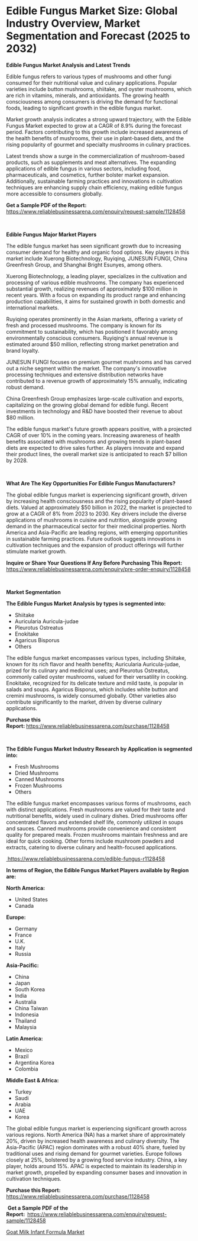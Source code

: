 <p><h1>Edible Fungus Market Size: Global Industry Overview, Market Segmentation and Forecast (2025 to 2032)</h1></p><p><strong>Edible Fungus Market Analysis and Latest Trends</strong></p>
<p><p>Edible fungus refers to various types of mushrooms and other fungi consumed for their nutritional value and culinary applications. Popular varieties include button mushrooms, shiitake, and oyster mushrooms, which are rich in vitamins, minerals, and antioxidants. The growing health consciousness among consumers is driving the demand for functional foods, leading to significant growth in the edible fungus market.</p><p>Market growth analysis indicates a strong upward trajectory, with the Edible Fungus Market expected to grow at a CAGR of 8.9% during the forecast period. Factors contributing to this growth include increased awareness of the health benefits of mushrooms, their use in plant-based diets, and the rising popularity of gourmet and specialty mushrooms in culinary practices. </p><p>Latest trends show a surge in the commercialization of mushroom-based products, such as supplements and meat alternatives. The expanding applications of edible fungus in various sectors, including food, pharmaceuticals, and cosmetics, further bolster market expansion. Additionally, sustainable farming practices and innovations in cultivation techniques are enhancing supply chain efficiency, making edible fungus more accessible to consumers globally.</p></p>
<p><strong>Get a Sample PDF of the Report:&nbsp;</strong> <a href="https://www.reliablebusinessarena.com/enquiry/request-sample/1128458?utm_campaign=2566&utm_medium=2&utm_source=Github&utm_content=ia&utm_term=07042025&utm_id=edible-fungus">https://www.reliablebusinessarena.com/enquiry/request-sample/1128458</a></p>
<p>&nbsp;</p>
<p><strong>Edible Fungus Major Market Players</strong></p>
<p><p>The edible fungus market has seen significant growth due to increasing consumer demand for healthy and organic food options. Key players in this market include Xuerong Biotechnology, Ruyiqing, JUNESUN FUNGI, China Greenfresh Group, and Shanghai Bright Esunyes, among others.</p><p>Xuerong Biotechnology, a leading player, specializes in the cultivation and processing of various edible mushrooms. The company has experienced substantial growth, realizing revenues of approximately $100 million in recent years. With a focus on expanding its product range and enhancing production capabilities, it aims for sustained growth in both domestic and international markets.</p><p>Ruyiqing operates prominently in the Asian markets, offering a variety of fresh and processed mushrooms. The company is known for its commitment to sustainability, which has positioned it favorably among environmentally conscious consumers. Ruyiqing's annual revenue is estimated around $50 million, reflecting strong market penetration and brand loyalty.</p><p>JUNESUN FUNGI focuses on premium gourmet mushrooms and has carved out a niche segment within the market. The company's innovative processing techniques and extensive distribution networks have contributed to a revenue growth of approximately 15% annually, indicating robust demand.</p><p>China Greenfresh Group emphasizes large-scale cultivation and exports, capitalizing on the growing global demand for edible fungi. Recent investments in technology and R&D have boosted their revenue to about $80 million.</p><p>The edible fungus market's future growth appears positive, with a projected CAGR of over 10% in the coming years. Increasing awareness of health benefits associated with mushrooms and growing trends in plant-based diets are expected to drive sales further. As players innovate and expand their product lines, the overall market size is anticipated to reach $7 billion by 2028.</p></p>
<p>&nbsp;</p>
<p><strong>What Are The Key Opportunities For Edible Fungus Manufacturers?</strong></p>
<p><p>The global edible fungus market is experiencing significant growth, driven by increasing health consciousness and the rising popularity of plant-based diets. Valued at approximately $50 billion in 2022, the market is projected to grow at a CAGR of 8% from 2023 to 2030. Key drivers include the diverse applications of mushrooms in cuisine and nutrition, alongside growing demand in the pharmaceutical sector for their medicinal properties. North America and Asia-Pacific are leading regions, with emerging opportunities in sustainable farming practices. Future outlook suggests innovations in cultivation techniques and the expansion of product offerings will further stimulate market growth.</p></p>
<p><strong>Inquire or Share Your Questions If Any Before Purchasing This Report:</strong> <a href="https://www.reliablebusinessarena.com/enquiry/pre-order-enquiry/1128458?utm_campaign=2566&utm_medium=2&utm_source=Github&utm_content=ia&utm_term=07042025&utm_id=edible-fungus">https://www.reliablebusinessarena.com/enquiry/pre-order-enquiry/1128458</a></p>
<p>&nbsp;</p>
<p><strong>Market Segmentation</strong></p>
<p><strong>The Edible Fungus Market Analysis by types is segmented into:</strong></p>
<p><ul><li>Shiitake</li><li>Auricularia Auricula-judae</li><li>Pleurotus Ostreatus</li><li>Enokitake</li><li>Agaricus Bisporus</li><li>Others</li></ul></p>
<p><p>The edible fungus market encompasses various types, including Shiitake, known for its rich flavor and health benefits; Auricularia Auricula-judae, prized for its culinary and medicinal uses; and Pleurotus Ostreatus, commonly called oyster mushrooms, valued for their versatility in cooking. Enokitake, recognized for its delicate texture and mild taste, is popular in salads and soups. Agaricus Bisporus, which includes white button and cremini mushrooms, is widely consumed globally. Other varieties also contribute significantly to the market, driven by diverse culinary applications.</p></p>
<p><strong>Purchase this Report:&nbsp;</strong><a href="https://www.reliablebusinessarena.com/purchase/1128458?utm_campaign=2566&utm_medium=2&utm_source=Github&utm_content=ia&utm_term=07042025&utm_id=edible-fungus">https://www.reliablebusinessarena.com/purchase/1128458</a></p>
<p>&nbsp;</p>
<p><strong>The Edible Fungus Market Industry Research by Application is segmented into:</strong></p>
<p><ul><li>Fresh Mushrooms</li><li>Dried Mushrooms</li><li>Canned Mushrooms</li><li>Frozen Mushrooms</li><li>Others</li></ul></p>
<p><p>The edible fungus market encompasses various forms of mushrooms, each with distinct applications. Fresh mushrooms are valued for their taste and nutritional benefits, widely used in culinary dishes. Dried mushrooms offer concentrated flavors and extended shelf life, commonly utilized in soups and sauces. Canned mushrooms provide convenience and consistent quality for prepared meals. Frozen mushrooms maintain freshness and are ideal for quick cooking. Other forms include mushroom powders and extracts, catering to diverse culinary and health-focused applications.</p></p>
<p><a href="https://www.reliablebusinessarena.com/edible-fungus-r1128458?utm_campaign=2566&utm_medium=2&utm_source=Github&utm_content=ia&utm_term=07042025&utm_id=edible-fungus">&nbsp;https://www.reliablebusinessarena.com/edible-fungus-r1128458</a></p>
<p><strong>In terms of Region, the Edible Fungus Market Players available by Region are:</strong></p>
<p>
    <p> <strong> North America: </strong>
        <ul>
            <li>United States</li>
            <li>Canada</li>
        </ul>
        </p> 
    <p> <strong> Europe: </strong>
        <ul>
            <li>Germany</li>
            <li>France</li>
            <li>U.K.</li>
            <li>Italy</li>
            <li>Russia</li>
        </ul>
        </p> 
    <p> <strong> Asia-Pacific: </strong>
        <ul>
            <li>China</li>
            <li>Japan</li>
            <li>South Korea</li>
            <li>India</li>
            <li>Australia</li>
            <li>China Taiwan</li>
            <li>Indonesia</li>
            <li>Thailand</li>
            <li>Malaysia</li>
        </ul>
        </p> 
    <p> <strong> Latin America: </strong>
        <ul>
            <li>Mexico</li>
            <li>Brazil</li>
            <li>Argentina Korea</li>
            <li>Colombia</li>
        </ul>
        </p> 
    <p> <strong> Middle East & Africa: </strong>
        <ul>
            <li>Turkey</li>
            <li>Saudi</li>
            <li>Arabia</li>
            <li>UAE</li>
            <li>Korea</li>
        </ul>
    </p>
    </p>
<p><p>The global edible fungus market is experiencing significant growth across various regions. North America (NA) has a market share of approximately 20%, driven by increased health awareness and culinary diversity. The Asia-Pacific (APAC) region dominates with a robust 40% share, fueled by traditional uses and rising demand for gourmet varieties. Europe follows closely at 25%, bolstered by a growing food service industry. China, a key player, holds around 15%. APAC is expected to maintain its leadership in market growth, propelled by expanding consumer bases and innovation in cultivation techniques.</p></p>
<p><strong>Purchase this Report: </strong><a href="https://www.reliablebusinessarena.com/purchase/1128458?utm_campaign=2566&utm_medium=2&utm_source=Github&utm_content=ia&utm_term=07042025&utm_id=edible-fungus">https://www.reliablebusinessarena.com/purchase/1128458</a></p>
<p>&nbsp;<strong>Get a Sample PDF of the Report:&nbsp;&nbsp;</strong><a href="https://www.reliablebusinessarena.com/enquiry/request-sample/1128458?utm_campaign=2566&utm_medium=2&utm_source=Github&utm_content=ia&utm_term=07042025&utm_id=edible-fungus">https://www.reliablebusinessarena.com/enquiry/request-sample/1128458</a></p>
<p><strong></strong></p>
<p><p><a href="https://github.com/curinbucan9/Market-Research-Report-List-1/blob/main/goat-milk-infant-formula-market.md?utm_campaign=2566&utm_medium=2&utm_source=Github&utm_content=ia&utm_term=07042025&utm_id=edible-fungus">Goat Milk Infant Formula Market</a></p></p>